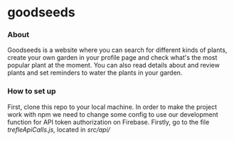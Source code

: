 # goodseeds

### About
Goodseeds is a website where you can search for different kinds of plants, create your own garden in your profile page and check what's the most popular plant at the moment. You can also read details about and review plants and set reminders to water the plants in your garden.

### How to set up
First, clone this repo to your local machine. In order to make the project work with npm we need to change some config to use our development function for API token authorization on Firebase. Firstly, go to the file *trefleApiCalls.js*, located in *src/api/*
